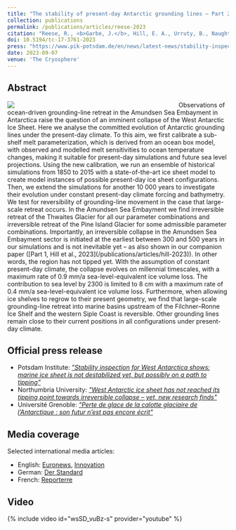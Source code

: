 ```yaml
---
title: "The stability of present-day Antarctic grounding lines – Part 2: Onset of irreversible retreat of Amundsen Sea glaciers under current climate on centennial timescales cannot be excluded"
collection: publications
permalink: /publications/articles/reese-2023
citation: "Reese, R., <b>Garbe, J.</b>, Hill, E. A., Urruty, B., Naughten, K. A., Gagliardini, O., Durand, G., Gillet-Chaulet, F., Gudmundsson, G. H., Chandler, D., Langebroek, P. M., Winkelmann, R.: <i>The stability of present-day Antarctic grounding lines – Part 2: Onset of irreversible retreat of Amundsen Sea glaciers under current climate on centennial timescales cannot be excluded</i>, The Cryosphere, 17, 3761-3783, DOI: <a href='https://doi.org/10.5194/tc-17-3761-2023'>10.5194/tc-17-3761-2023</a>, 2023. <span style='color: LimeGreen;' title='Open Access'><i class='ai ai-open-access' aria-hidden='true'></i></span>"
doi: 10.5194/tc-17-3761-2023
press: "https://www.pik-potsdam.de/en/news/latest-news/stability-inspection-for-west-antarctica-shows-marine-ice-sheet-is-not-destabilized-yet-but-possibly-on-a-path-to-tipping"
date: 2023-09-07
venue: 'The Cryosphere'
---
```


## Abstract
<div style="float: left; margin-right: 10px; width: 380px;">
    <img src="https://tc.copernicus.org/articles/17/3761/2023/tc-17-3761-2023-avatar-web.png">
</div>
Observations of ocean-driven grounding-line retreat in the Amundsen Sea Embayment in Antarctica raise the question of an imminent collapse of the West Antarctic Ice Sheet. Here we analyse the committed evolution of Antarctic grounding lines under the present-day climate. To this aim, we first calibrate a sub-shelf melt parameterization, which is derived from an ocean box model, with observed and modelled melt sensitivities to ocean temperature changes, making it suitable for present-day simulations and future sea level projections. Using the new calibration, we run an ensemble of historical simulations from 1850 to 2015 with a state-of-the-art ice sheet model to create model instances of possible present-day ice sheet configurations. Then, we extend the simulations for another 10 000 years to investigate their evolution under constant present-day climate forcing and bathymetry. We test for reversibility of grounding-line movement in the case that large-scale retreat occurs. In the Amundsen Sea Embayment we find irreversible retreat of the Thwaites Glacier for all our parameter combinations and irreversible retreat of the Pine Island Glacier for some admissible parameter combinations. Importantly, an irreversible collapse in the Amundsen Sea Embayment sector is initiated at the earliest between 300 and 500 years in our simulations and is not inevitable yet – as also shown in our companion paper ([Part 1, Hill et al., 2023](/publications/articles/hill-2023)). In other words, the region has not tipped yet. With the assumption of constant present-day climate, the collapse evolves on millennial timescales, with a maximum rate of 0.9 mm/a sea-level-equivalent ice volume loss. The contribution to sea level by 2300 is limited to 8 cm with a maximum rate of 0.4 mm/a sea-level-equivalent ice volume loss. Furthermore, when allowing ice shelves to regrow to their present geometry, we find that large-scale grounding-line retreat into marine basins upstream of the Filchner–Ronne Ice Shelf and the western Siple Coast is reversible. Other grounding lines remain close to their current positions in all configurations under present-day climate.

## Official press release
- Potsdam Institute: *["Stability inspection for West Antarctica shows: marine ice sheet is not destabilized yet, but possibly on a path to tipping"](https://www.pik-potsdam.de/en/news/latest-news/stability-inspection-for-west-antarctica-shows-marine-ice-sheet-is-not-destabilized-yet-but-possibly-on-a-path-to-tipping "https://www.pik-potsdam.de/en/news/latest-news/stability-inspection-for-west-antarctica-shows-marine-ice-sheet-is-not-destabilized-yet-but-possibly-on-a-path-to-tipping")*
- Northumbria University: *["West Antarctic ice sheet has not reached its tipping point towards irreversible collapse – yet, new research finds"](https://www.northumbria.ac.uk/about-us/news-events/news/west-antarctic-ice-sheet-has-not-reached-its-tipping-point-towards-irreversible-collapse-yet-new-research-finds/ "https://www.northumbria.ac.uk/about-us/news-events/news/west-antarctic-ice-sheet-has-not-reached-its-tipping-point-towards-irreversible-collapse-yet-new-research-finds/")*
- Université Grenoble: *["Perte de glace de la calotte glaciaire de l’Antarctique : son futur n’est pas encore écrit"](https://www.univ-grenoble-alpes.fr/actualites/a-la-une/actualites-recherche/perte-de-glace-de-la-calotte-glaciaire-de-l-antarctique-son-futur-n-est-pas-encore-ecrit-1292104.kjsp "https://www.univ-grenoble-alpes.fr/actualites/a-la-une/actualites-recherche/perte-de-glace-de-la-calotte-glaciaire-de-l-antarctique-son-futur-n-est-pas-encore-ecrit-1292104.kjsp")*

## Media coverage
Selected international media articles:

- English: [Euronews](https://www.euronews.com/2023/09/07/antarctica-latest-report-says-melting-sea-ice-not-yet-irreversible "https://www.euronews.com/2023/09/07/antarctica-latest-report-says-melting-sea-ice-not-yet-irreversible"), [Innovation](https://www.innovationnewsnetwork.com/damage-west-antarctic-ice-sheet-could-still-be-reversible/37123/ "https://www.innovationnewsnetwork.com/damage-west-antarctic-ice-sheet-could-still-be-reversible/37123/")
- German: [Der Standard](https://www.derstandard.at/story/3000000186187/noch-besteht-die-chance-einen-kipppunkt-in-der-antarktis-nicht-zu-ueberschreiten "https://www.derstandard.at/story/3000000186187/noch-besteht-die-chance-einen-kipppunkt-in-der-antarktis-nicht-zu-ueberschreiten")
- French: [Reporterre](https://reporterre.net/En-Antarctique-les-glaciers-au-bord-du-gouffre "https://reporterre.net/En-Antarctique-les-glaciers-au-bord-du-gouffre")

## Video
{% include video id="wsSD_vuBz-s" provider="youtube" %}
